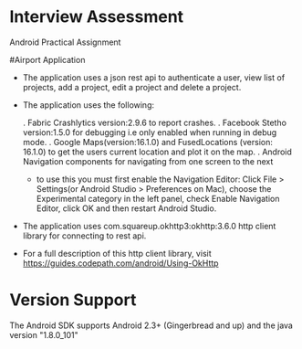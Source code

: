 
# Interview Assessment
Android Practical Assignment

#Airport Application

- The application uses a json rest api to authenticate a user, view list of projects, add a project, edit a project and delete a project.
- The application uses the following:

  . Fabric Crashlytics version:2.9.6 to report crashes.
  . Facebook Stetho version:1.5.0 for debugging i.e only enabled when running in debug mode.
  . Google Maps(version:16.1.0) and FusedLocations (version: 16.1.0)  to get the users current location and plot it on the map.
  . Android Navigation components for navigating from one screen to the next
  * to use this you must first enable the Navigation Editor:
    Click File > Settings(or Android Studio > Preferences on Mac), choose the Experimental category in the left panel, check Enable
    Navigation Editor, click OK and then restart Android Studio.
 
- The application uses com.squareup.okhttp3:okhttp:3.6.0 http client library for connecting to rest api.
 * For a full description of this http client library, visit 
   https://guides.codepath.com/android/Using-OkHttp
   
# Version Support

The Android SDK supports Android 2.3+ (Gingerbread and up) and the java version "1.8.0_101"




